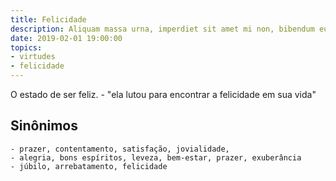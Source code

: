 ```yaml
---
title: Felicidade
description: Aliquam massa urna, imperdiet sit amet mi non, bibendum euismod est.
date: 2019-02-01 19:00:00
topics: 
- virtudes
- felicidade
---
```


O estado de ser feliz.
	- "ela lutou para encontrar a felicidade em sua vida"

## Sinônimos
	- prazer, contentamento, satisfação, jovialidade, 
	- alegria, bons espíritos, leveza, bem-estar, prazer, exuberância
	- júbilo, arrebatamento, felicidade

